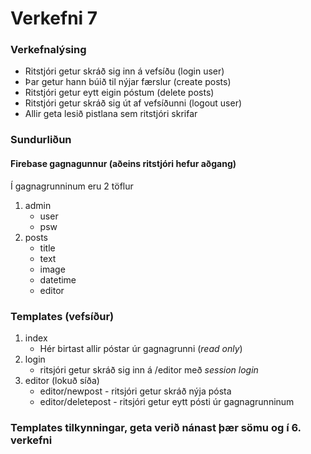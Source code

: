 # Verkefni 7

### Verkefnalýsing 

- Ritstjóri getur skráð sig inn á vefsíðu (login user)
- Þar getur hann búið til nýjar færslur (create posts)
- Ritstjóri getur eytt eigin póstum (delete posts)
- Ritstjóri getur skráð sig út af vefsíðunni (logout user)
- Allir geta lesið pistlana sem ritstjóri skrifar

### Sundurliðun

#### Firebase gagnagunnur (aðeins ritstjóri hefur aðgang)

Í gagnagrunninum eru 2 töflur

1. admin
    * user
    * psw
2. posts
    * title
    * text
    * image
    * datetime
    * editor

### Templates (vefsíður)

1. index
   * Hér birtast allir póstar úr gagnagrunni (_read only_)
2. login
   * ritsjóri getur skráð sig inn á /editor með _session login_
3. editor (lokuð síða)
   * editor/newpost - ritsjóri getur skráð nýja pósta
   * editor/deletepost - ritsjóri getur eytt pósti úr gagnagrunninum

### Templates tilkynningar, geta verið nánast þær sömu og í 6. verkefni
